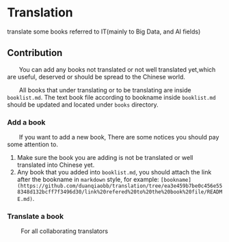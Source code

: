# Translation

translate some books referred to IT(mainly to Big Data, and AI fields)

## Contribution

    You can add any books not translated or not well translated yet,which are useful, deserved or should be spread to the Chinese world.

    All books that under translating or to be translating are inside `booklist.md`. The text book file according to bookname inside `booklist.md` should be updated and located under `books` directory.

### Add a book

    If you want to add a new book, There are some notices you should pay some attention to.

1. Make sure the book you are adding is not be translated or well translated into Chinese yet. 
2. Any book that you added into `booklist.md`, you should attach the link after the bookname in `markdown` style, for example:
`[bookname](https://github.com/duanqiaobb/translation/tree/ea3e459b7be0c456e558348d132bcff7f3496d30/link%20refered%20to%20the%20book%20file/README.md)`.

### Translate a book

     For all collaborating translators

